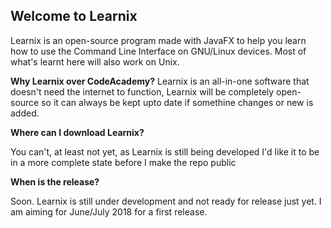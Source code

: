 ## Welcome to Learnix

Learnix is an open-source program made with JavaFX to help you learn how to use the Command Line Interface on GNU/Linux devices. Most of what's learnt here will also work on Unix.

**Why Learnix over CodeAcademy?**
Learnix is an all-in-one software that doesn't need the internet to function, Learnix will be completely open-source so it can always be kept upto date if somethine changes or new is added. 

 **Where can I download Learnix?**
 

You can't, at least not yet, as Learnix is still being developed I'd like it to be in a more complete state before I make the repo public

 **When is the release?**

Soon. Learnix is still under development and not ready for release just yet. I am aiming for June/July 2018 for a first release.


